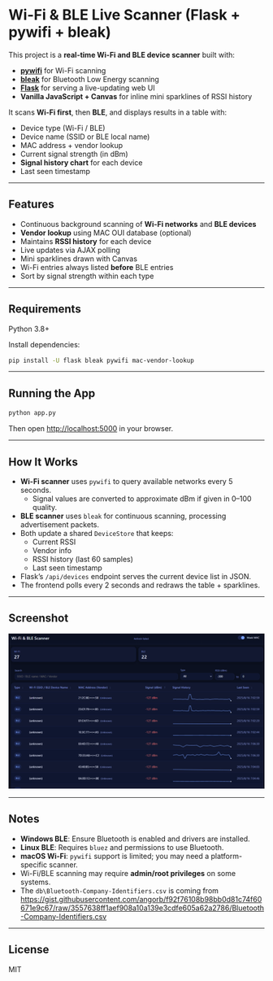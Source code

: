 # Wi-Fi & BLE Live Scanner (Flask + pywifi + bleak)

This project is a **real-time Wi-Fi and BLE device scanner** built with:

- **[pywifi](https://github.com/awkman/pywifi)** for Wi-Fi scanning  
- **[bleak](https://github.com/hbldh/bleak)** for Bluetooth Low Energy scanning  
- **[Flask](https://flask.palletsprojects.com/)** for serving a live-updating web UI  
- **Vanilla JavaScript + Canvas** for inline mini sparklines of RSSI history  

It scans **Wi-Fi first**, then **BLE**, and displays results in a table with:

- Device type (Wi-Fi / BLE)  
- Device name (SSID or BLE local name)  
- MAC address + vendor lookup  
- Current signal strength (in dBm)  
- **Signal history chart** for each device  
- Last seen timestamp  

---

## Features

- Continuous background scanning of **Wi-Fi networks** and **BLE devices**
- **Vendor lookup** using MAC OUI database (optional)
- Maintains **RSSI history** for each device
- Live updates via AJAX polling
- Mini sparklines drawn with Canvas
- Wi-Fi entries always listed **before** BLE entries
- Sort by signal strength within each type

---

## Requirements

Python 3.8+

Install dependencies:

```bash
pip install -U flask bleak pywifi mac-vendor-lookup
```

---

## Running the App

```bash
python app.py
```

Then open [http://localhost:5000](http://localhost:5000) in your browser.

---

## How It Works

- **Wi-Fi scanner** uses `pywifi` to query available networks every 5 seconds.
  - Signal values are converted to approximate dBm if given in 0–100 quality.
- **BLE scanner** uses `bleak` for continuous scanning, processing advertisement packets.
- Both update a shared `DeviceStore` that keeps:
  - Current RSSI
  - Vendor info
  - RSSI history (last 60 samples)
  - Last seen timestamp
- Flask’s `/api/devices` endpoint serves the current device list in JSON.
- The frontend polls every 2 seconds and redraws the table + sparklines.

---

## Screenshot

![screenshot](docs/screenshot.png)

---

## Notes

- **Windows BLE**: Ensure Bluetooth is enabled and drivers are installed.
- **Linux BLE**: Requires `bluez` and permissions to use Bluetooth.
- **macOS Wi-Fi**: `pywifi` support is limited; you may need a platform-specific scanner.
- Wi-Fi/BLE scanning may require **admin/root privileges** on some systems.
- The `db\Bluetooth-Company-Identifiers.csv` is coming from https://gist.githubusercontent.com/angorb/f92f76108b98bb0d81c74f60671e9c67/raw/3557638ff1aef908a10a139e3cdfe605a62a2786/Bluetooth-Company-Identifiers.csv
---

## License

MIT
